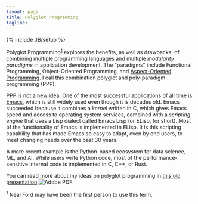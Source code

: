 ```yaml
---
layout: page
title: Polyglot Programming
tagline:
---
```

{% include JB/setup %}

<span class="keyword">Polyglot Programming</span><sup><a href="#footnote-1">1</a></sup> explores the benefits, as well as drawbacks, of combining multiple programming languages and multiple *modularity paradigms* in application development. The "paradigms" include <span class="keyword">Functional Programming</span>, <span class="keyword">Object-Oriented Programming</span>, and [Aspect-Oriented Programming](/aspectprogramming). I call this combination <span class="keyword">polyglot and poly-paradigm programming</span> (PPP).

<span class="keyword">PPP</span> is not a new idea. One of the most successful applications of all time is [Emacs](https://www.gnu.org/software/emacs/), which is still widely used even though it is decades old. Emacs succeeded because it combines a *kernel* written in C, which gives Emacs speed and access to operating system services, combined with a *scripting engine* that uses a Lisp dialect called Emacs Lisp (or ELisp, for short). Most of the functionality of Emacs is implemented in ELisp. It is this scripting capability that has made Emacs so easy to adapt, even by end users, to meet changing needs over the past 30 years.

A more recent example is the Python-based ecosystem for data science, ML, and AI. While users write Python code, most of the performance-sensitive internal code is implemented in C, C++, or Rust.

You can read more about my ideas on polyglot programming in [this old presentation](papers/PolyglotPolyParadigm.pdf) <img src="/assets/images/page_white_acrobat.png" alt="Adobe PDF"/>.

<div class="footnote">
<p>
  <a name="footnote-1"></a>
  <sup>1</sup> Neal Ford may have been the first person to use this term.
</p>
</div>
